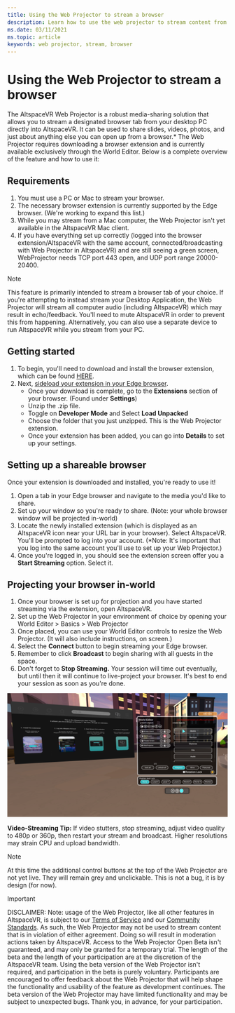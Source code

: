 ```yaml
---
title: Using the Web Projector to stream a browser
description: Learn how to use the web projector to stream content from a designated browser into AltspaceVR experiences.
ms.date: 03/11/2021
ms.topic: article
keywords: web projector, stream, browser
---
```


# Using the Web Projector to stream a browser

The AltspaceVR Web Projector is a robust media-sharing solution that allows you to stream a designated browser tab from your desktop PC directly into AltspaceVR. It can be used to share slides, videos, photos, and just about anything else you can open up from a browser.* The Web Projector requires downloading a browser extension and is currently available exclusively through the World Editor. Below is a complete overview of the feature and how to use it:

## Requirements

1. You must use a PC or Mac to stream your browser.
2. The necessary browser extension is currently supported by the Edge browser. (We're working to expand this list.)
3. While you may stream from a Mac computer, the Web Projector isn't yet available in the AltspaceVR Mac client.
4. If you have everything set up correctly (logged into the browser extension/AltspaceVR with the same account, connected/broadcasting with Web Projector in AltspaceVR) and are still seeing a green screen, WebProjector needs TCP port 443 open, and UDP port range 20000-20400.

> [!NOTE]
> This feature is primarily intended to stream a browser tab of your choice. If you're attempting to instead stream your Desktop Application, the Web Projector will stream all computer audio (including AltspaceVR) which may result in echo/feedback. You'll need to mute AltspaceVR in order to prevent this from happening. Alternatively, you can also use a separate device to run AltspaceVR while you stream from your PC.

## Getting started

1. To begin, you'll need to download and install the browser extension, which can be found [HERE](https://account.altvr.com/web_projector).
2. Next, [sideload your extension in your Edge browser](https://docs.microsoft.com/microsoft-edge/extensions-chromium/getting-started/extension-sideloading).
    * Once your download is complete, go to the **Extensions** section of your browser. (Found under **Settings**)
    * Unzip the .zip file.
    * Toggle on **Developer Mode** and Select **Load Unpacked**
    * Choose the folder that you just unzipped. This is the Web Projector extension.
    * Once your extension has been added, you can go into **Details** to set up your settings.

## Setting up a shareable browser

Once your extension is downloaded and installed, you're ready to use it!

1. Open a tab in your Edge browser and navigate to the media you'd like to share.
2. Set up your window so you're ready to share. (Note: your whole browser window will be projected in-world)
3. Locate the newly installed extension (which is displayed as an AltspaceVR icon near your URL bar in your browser). Select AltspaceVR. You'll be prompted to log into your account. (*Note: It's important that you log into the same account you'll use to set up your Web Projector.)
4. Once you're logged in, you should see the extension screen offer you a **Start Streaming** option. Select it.

## Projecting your browser in-world

1. Once your browser is set up for projection and you have started streaming via the extension, open AltspaceVR.
2. Set up the Web Projector in your environment of choice by opening your World Editor > Basics > Web Projector
3. Once placed, you can use your World Editor controls to resize the Web Projector. (It will also include instructions, on screen.)
4. Select the **Connect** button to begin streaming your Edge browser.
5. Remember to click **Broadcast** to begin sharing with all guests in the space.
6. Don't forget to **Stop Streaming.** Your session will time out eventually, but until then it will continue to live-project your browser. It's best to end your session as soon as you're done.

![Browser projected in AltspaceVR world](images/web-project-img-01.png)

**Video-Streaming Tip:** If video stutters, stop streaming, adjust video quality to 480p or 360p, then restart your stream and broadcast. Higher resolutions may strain CPU and upload bandwidth.

> [!NOTE]
> At this time the additional control buttons at the top of the Web Projector are not yet live. They will remain grey and unclickable. This is not a bug, it is by design (for now).

> [!IMPORTANT]
> DISCLAIMER: 
> Note: usage of the Web Projector, like all other features in AltspaceVR, is subject to our [Terms of Service](../community/terms-of-service.md) and our [Community Standards](../community/community-standards.md). As such, the Web Projector may not be used to stream content that is in violation of either agreement. Doing so will result in moderation actions taken by AltspaceVR. Access to the Web Projector Open Beta isn't guaranteed, and may only be granted for a temporary trial. The length of the beta and the length of your participation are at the discretion of the AltspaceVR team. Using the beta version of the Web Projector isn't required, and participation in the beta is purely voluntary. Participants are encouraged to offer feedback about the Web Projector that will help shape the functionality and usability of the feature as development continues. The beta version of the Web Projector may have limited functionality and may be subject to unexpected bugs. Thank you, in advance, for your participation.
